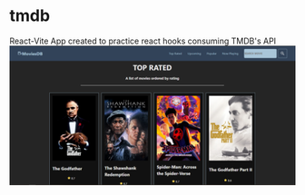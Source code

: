 # tmdb
React-Vite App created to practice react hooks consuming TMDB's API
![Desktop Screen Example](desktop.png)
